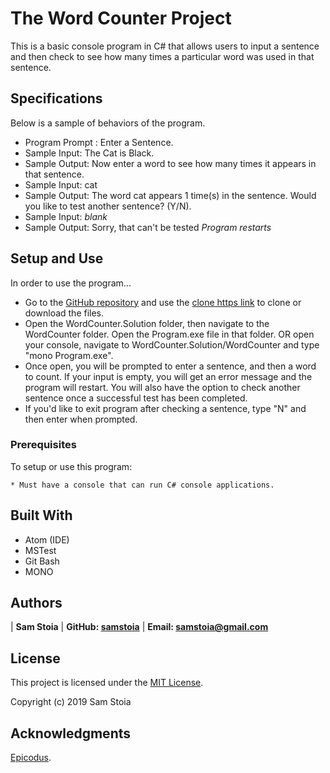 # The Word Counter Project

This is a basic console program in C# that allows users to input a sentence and then check to see how many times a particular word was used in that sentence.

## Specifications

Below is a sample of behaviors of the program.

* Program Prompt : Enter a Sentence.
* Sample Input: The Cat is Black.
* Sample Output: Now enter a word to see how many times it appears in that sentence.
* Sample Input: cat
* Sample Output: The word cat appears 1 time(s) in the sentence. Would you like to test another sentence? (Y/N).
* Sample Input: *blank*
* Sample Output: Sorry, that can't be tested *Program restarts*

## Setup and Use

In order to use the program...

* Go to the [GitHub repository](https://github.com/samstoia/WordCounter.Solution) and use the [clone https link](https://github.com/samstoia/WordCounter.Solution.git) to clone or download the files.
* Open the WordCounter.Solution folder, then navigate to the WordCounter folder. Open the Program.exe file in that folder. OR open your console, navigate to WordCounter.Solution/WordCounter and type "mono Program.exe".
* Once open, you will be prompted to enter a sentence, and then a word to count.  If your input is empty, you will get an error message and the program will restart.  You will also have the option to check another sentence once a successful test has been completed.
* If you'd like to exit program after checking a sentence, type "N" and then enter when prompted.

### Prerequisites

To setup or use this program:

```
* Must have a console that can run C# console applications.

```

## Built With

* Atom (IDE)
* MSTest
* Git Bash
* MONO

## Authors

| **Sam Stoia** | **GitHub: [samstoia](https://github.com/samstoia)** | **Email: [samstoia@gmail.com](mailto:samstoia@gmail.com)**

## License

This project is licensed under the [MIT License](https://opensource.org/licenses/MIT).

Copyright (c) 2019 Sam Stoia


## Acknowledgments

[Epicodus](https://www.epicodus.com/).
